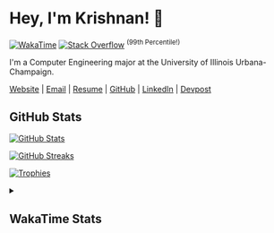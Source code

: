 # Hey, I'm Krishnan! :ocean:

[![WakaTime](https://wakatime.com/badge/user/0f5a93aa-05d2-4a06-ba1a-47ec5a9dd872.svg)](https://wakatime.com/@0f5a93aa-05d2-4a06-ba1a-47ec5a9dd872)
[![Stack Overflow](https://img.shields.io/stackexchange/stackoverflow/r/11317931?logo=stackoverflow&color=orange)](https://stackoverflow.com/users/11317931/krishnan-shankar)
<sup>(99th Percentile!)</sup>

I'm a Computer Engineering major at the University of Illinois Urbana-Champaign.

[Website](https://krishnan.web.app) |
[Email](mailto:krishnans2006@gmail.com) |
[Resume](https://raw.githubusercontent.com/krishnans2006/resume/main/Krishnan_Shankar_Resume.pdf) |
[GitHub](https://www.github.com/krishnans2006) |
[LinkedIn](https://www.linkedin.com/in/krishnan-shankar) |
[Devpost](https://www.devpost.com/krishnans2006)

<h2>GitHub Stats</h2>

[![GitHub Stats](https://github-readme-stats.vercel.app/api?username=KrishnanS2006&show_icons=true&count_private=true&theme=vue-dark&card_width=455)](https://github.com/anuraghazra/github-readme-stats)

[![GitHub Streaks](https://github-readme-streak-stats.herokuapp.com/?user=KrishnanS2006&show_icons=true&count_private=true&theme=vue-dark&card_width=455)](https://github.com/anuraghazra/github-readme-stats)

[![Trophies](https://github-profile-trophy.vercel.app/?username=KrishnanS2006&theme=nord&row=2&column=4&margin-w=5&margin-h=5)](https://github.com/ryo-ma/github-profile-trophy)

<details>

<summary><h2>WakaTime Stats</h2></summary>


<!--

[![WakaTime Stats](https://github-readme-stats.vercel.app/api/wakatime?username=KrishnanS2006&theme=vue-dark&layout=compact)](https://github.com/anuraghazra/github-readme-stats)
[![Coding Activity](https://wakatime.com/share/@KrishnanS2006/a6152db2-28bc-4088-8aba-d55d43fbe95c.png)](https://wakatime.com)

-->

[![Languages](https://wakatime.com/share/@KrishnanS2006/0efb6ab3-af9f-437c-b014-5605eb42ccc5.svg)](https://wakatime.com)
[![Editors](https://wakatime.com/share/@KrishnanS2006/738b1417-e17b-471c-87f1-1bfd91eab4af.svg)](https://wakatime.com)
[![Operating Systems](https://wakatime.com/share/@KrishnanS2006/8a563db8-b04c-4592-937c-f64b3b3b4aaa.svg)](https://wakatime.com)

</details>

</div>

<!-- DIVIDER -->

<!--

<svg fill="none" viewBox="0 0 400 400" width="100%" height="195" xmlns="http://www.w3.org/2000/svg">
    <foreignObject width="100%" height="100%">
        <div xmlns="http://www.w3.org/1999/xhtml">
            <style>
            h1 {
                color: red;
                animation: mymove 2s infinite;
            }
            @keyframes mymove {
                from {
                    color: red;
                }
                to {
                    color: yellow;
                }
            }
            </style>
            <h1>HELLO WORLD!</h1>
        </div>
    </foreignObject>
</svg>

-->
